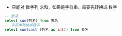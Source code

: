 - 只能对 数字列 求和，如果是字符串，需要先转换成 数字

```sql
-- 数字
select sum(列名) from 表名
-- 字符串转换成数字
select sum(cast (列名 as int)) from 表名
```